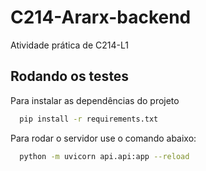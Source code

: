 # C214-Ararx-backend
Atividade prática de C214-L1

## Rodando os testes
Para instalar as dependências do projeto
```bash
  pip install -r requirements.txt
```
Para rodar o servidor use o comando abaixo:
```bash
  python -m uvicorn api.api:app --reload
```